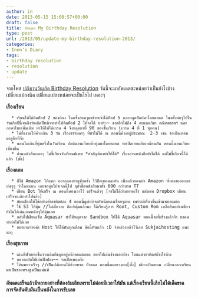 ```yaml
---
author: in
date: 2013-05-15 15:00:57+00:00
draft: false
title: อัพเดต My Birthday Resolution
type: post
url: /2013/05/update-my-birthday-resolution-2013/
categories:
- Innn's Diary
tags:
- birthday resolution
- resolution
- update
---
```


จากโพส [ปณิธานวันเกิด Birthday Resolution](https://www.cyruszhang.com/?p=220) วันนี้จะมาอัพเดตซะหน่อยว่าเป็นยังไงบ้าง เปลี่ยนแปลงนิด เปลี่ยนแปลงหน่อยจะเป็นไรไป เหอะๆ

**เรื่องเรียน**



	  * เรียนให้ได้ติดท็อป 2 ของห้อง ในครั้งก่อนๆมาข้าพเจ้าได้ท็อป 5 และหลุดท็อปมาโดยตลอด ในครั้งต่อๆไปในวันเกิดปีนี้จนถึงวันเกิดปีหน้าจะทำให้ติดท็อป 2 ให้จงได้ ยาห์~~ ขาดอีกไม่ถึง 4 คะแนนวิชา คณิตศาสตร์ และ ภาษาไทยเพิ่มเติม ทำให้ไม่ได้เกรด 4 จึงหลุดมาที่ 90 ของชั้นเรียน (เกรด 4 ที่ 1 ทุกคน)
	  * ไม่ทิ้งงานให้ค้างเกิน 3 วัน เรื่องธรรมดาๆ ที่ทำไม่ได้ ณ ตอนนี้ค้างอยู่ประมาณ  2-3 งาน รอเปิดเทอมมาดูอีกทีจ้า
	  * นอนไม่เกินสี่ทุ่มครึ่งในวันเรียน ปกตินอนเกือบห้าทุ่มมาโดยตลอด รอเปิดเทอมอีกเหมือนกัน ตอนนี้นอนเกือบเที่ยงคืน
	  * อ่านหนังสือเยอะๆ ไม่ขี้เกียจวันเรียนพิเศษ *สำคัญต้องทำให้ได้* เรื่องอ่านหนังสือยังไม่ได้ แต่ไม่ขี้เกียจนี้ได้แล้ว (มั้ง)

**เรื่องคอม**



	  * ตีไข่ Amazon ให้แตก อยากลองทำดูซักครั้ง ไว้ปิดเทอมละกัน เนื่องด้วยคนทำ Amazon ทั้งหลายออกมาบ่นๆๆ ว่าโดนแบน เลยขอยุบโปรเจกนี้ไป อุส่าซื้อหนังสือมาตั้ง 600 กว่าบาท TT
	  * เขียน Bot ให้เสร็จ ณ ตอนนี้ดองเอาไว้ เสร็จแล้วๆ [จำไม่ได้ว่าบอทอะไร แต่บอท Dropbox เขียนเสร็จจนเลิกทำไปแล้ว]
	  * อัพบล็อกให้ได้อย่างต่ำอาทิตย์ละ 4 ตอนนี้ดูท่าว่าจะอัพน้อยลงเรื่อยๆแหะ เพราะมีเรื่องอื่นเข้ามาเยอะมาก
	  * ใช้ S3 ให้คุ้ม //ไม่เกี่ยวละ คิดว่าคุ้มแล้วนะ ได้เรียนรู้การ Root, Custom Rom เหลืออีกอย่างเดียวยังไม่ได้เล่นเกมหนักๆให้คุ้มเลย
	  * กลับไปเขียนเว็บ Aquasar ทำให้หลุดจาก Sandbox ให้ได้ Aquasar ตอนนี้จะทิ้งร้างแล้วจ้า หาคนทำต่อไม่ได้เลย
	  * พยายามจ่ายค่า Host ให้ได้ทันทุกเดือน ข้อนี้ทันแล้ว :D จ่ายล่วงหน้าไว้เลย Sukjaihosting แนะนำๆ

**เรื่องสุขภาพ**



	  * เล่นกีฬาเยอะขึ้นจากเดิมที่ขลุกอยู่หน้าคอมตลอด ออกไปเล่นข้างนอกบ้าง โดนแสงอาทิตย์บ้่างไรบ้าง
	  * อยากกลับไปเล่นปิงปอง~~ รอเปิดเทอมจ้า
	  * ให้ผมยาวเร็วๆ //เป็นปณิทานได้ด้วยหรอ ป๊าดดด ตอนนี้ผมยาวมาก[มั้ง] เดียวเปิดเทอม เปลี่ยนจากเกรียนมาเป็นรองทรงสูงเป็นแน่แท้



#### อัพดตเสร็จแล้วมีหลายอย่างที่ต้องล้มเลิกเพราะไม่ค่อยมีเวลาให้มัน แต่เรื่องเรียนนี้เลิกไม่ได้เด็ดขาด การจัดอันดับมันเป็นพลังในการขับเลย
